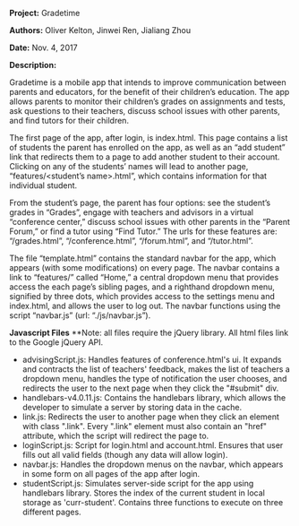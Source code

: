 **Project:** Gradetime

**Authors:** Oliver Kelton, Jinwei Ren, Jialiang Zhou

**Date:** Nov. 4, 2017

**Description:**

Gradetime is a mobile app that intends to improve communication between parents and educators, for the benefit of their children’s education. The app allows parents to monitor their children’s grades on assignments and tests, ask questions to their teachers, discuss school issues with other parents, and find tutors for their children.

The first page of the app, after login, is index.html. This page contains a list of students the parent has enrolled on the app, as well as an “add student” link that redirects them to a page to add another student to their account. Clicking on any of the students’ names will lead to another page, “features/<student’s name>.html”, which contains information for that individual student.

From the student’s page, the parent has four options: see the student’s grades in “Grades”, engage with teachers and advisors in a virtual “conference center,” discuss school issues with other parents in the “Parent Forum,” or find a tutor using “Find Tutor.” The urls for these features are: “<name>/grades.html”, “<name>/conference.html”, “<name>/forum.html”, and “<name>/tutor.html”.

The file “template.html” contains the standard navbar for the app, which appears (with some modifications) on every page. The navbar contains a link to “features/<name>” called “Home,” a central dropdown menu that provides access the each page’s sibling pages, and a righthand dropdown menu, signified by three dots, which provides access to the settings menu and index.html, and allows the user to log out. The navbar functions using the script “navbar.js” (url: “./js/navbar.js”).

**Javascript Files**
**Note: all files require the jQuery library. All html files link to the Google jQuery API.
* advisingScript.js:
Handles features of conference.html's ui. It expands and contracts the list of teachers' feedback, makes the list of teachers a dropdown menu, handles the type of notification the user chooses, and redirects the user to the next page when they click the "#submit" div.
* handlebars-v4.0.11.js:
Contains the handlebars library, which allows the developer to simulate a server by storing data in the cache.
* link.js:
Redirects the user to another page when they click an element with class ".link". Every ".link" element must also contain an "href" attribute, which the script will redirect the page to.
* loginScript.js:
Script for login.html and account.html. Ensures that user fills out all valid fields (though any data will allow login).
* navbar.js:
Handles the dropdown menus on the navbar, which appears in some form on all pages of the app after login.
* studentScript.js:
Simulates server-side script for the app using handlebars library. Stores the index of the current student in
local storage as 'curr-student'. Contains three functions to execute on three different pages.
